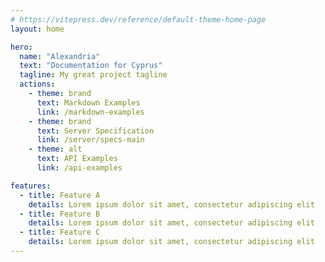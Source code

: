 ```yaml
---
# https://vitepress.dev/reference/default-theme-home-page
layout: home

hero:
  name: "Alexandria"
  text: "Documentation for Cyprus"
  tagline: My great project tagline
  actions:
    - theme: brand
      text: Markdown Examples
      link: /markdown-examples
    - theme: brand
      text: Server Specification
      link: /server/specs-main
    - theme: alt
      text: API Examples
      link: /api-examples

features:
  - title: Feature A
    details: Lorem ipsum dolor sit amet, consectetur adipiscing elit
  - title: Feature B
    details: Lorem ipsum dolor sit amet, consectetur adipiscing elit
  - title: Feature C
    details: Lorem ipsum dolor sit amet, consectetur adipiscing elit
---
```


